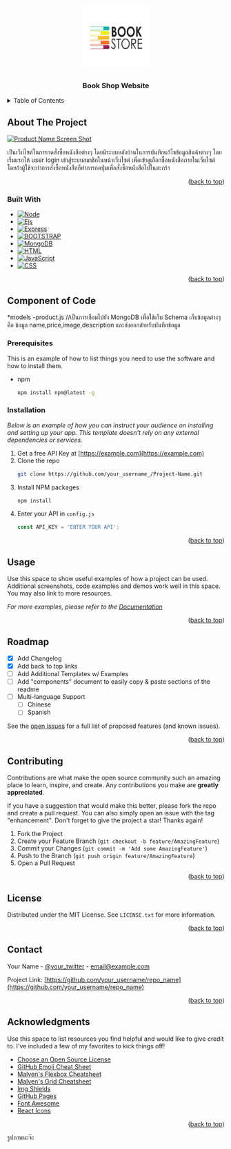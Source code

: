 <!-- PROJECT LOGO -->
<br />
<div align="center">
  <a href="https://github.com/Thawatchai-204/240-311">
    <img src="images/logo_readme.png" alt="Logo" width="150" height="150">
  </a>

  <h3 align="center">Book Shop Website</h3>
</div>



<!-- TABLE OF CONTENTS -->
<details>
  <summary>Table of Contents</summary>
  <ol>
    <li>
      <a href="#about-the-project">About The Project</a>
      <ul>
        <li><a href="#built-with">Built With</a></li>
      </ul>
    </li>
    <li>
      <a href="#getting-started">Component of Code</a>
      <ul>
        <li><a href="#prerequisites">Prerequisites</a></li>
        <li><a href="#installation">Installation</a></li>
      </ul>
    </li>
    <li><a href="#usage">Usage</a></li>
    <li><a href="#roadmap">Roadmap</a></li>
    <li><a href="#contributing">Contributing</a></li>
    <li><a href="#license">License</a></li>
    <li><a href="#contact">Contact</a></li>
    <li><a href="#acknowledgments">Acknowledgments</a></li>
  </ol>
</details>



<!-- ABOUT THE PROJECT -->
## About The Project

[![Product Name Screen Shot][product-screenshot]](https://example.com)

เป็นเว็บไซต์ในการกดสั่งซื้อหนังสือต่างๆ โดยมีระบบหลังบ้านในการบันทึกแก้ไขข้อมูลสินค้าต่างๆ
โดยเริ่มแรกให้ user login เข้าสู่ระบบสมาชิกในหน้าเว็บไซต์ เพื่อเข้าดูเลือกซื้อหนังสือภายในเว็บไซต์
โดยถ้าผู้ใช้จะทำการสั่งซื้อหนังสือก็ทำการกดปุ่มเพื่อสั่งซื้อหนังสือไปในตะกร้า

<p align="right">(<a href="#readme-top">back to top</a>)</p>



### Built With

* [![Node][Node.js]][Node-url]
* [![Ejs][Ejs]][Ejs-url]
* [![Express][Express.js]][Express-url]
* [![BOOTSTRAP][BOOTSTRAP]][BOOTSTRAP-url]
* [![MongoDB][MongoDB]][MongoDB-url]
* [![HTML][HTML]][HTML-url]
* [![JavaScript][JavaScript]][JavaScript-url]
* [![CSS][CSS]][CSS-url]

<p align="right">(<a href="#readme-top">back to top</a>)</p>



<!-- Component of Code -->
## Component of Code

*models
-product.js //เป็นการเชือมไปยัง MongoDB  เพื่อใช้เก็บ Schema เก็บข้อมูลต่างๆคือ 
ข้อมูล name,price,image,description และส่งออกสำหรับบันทึกข้อมูล

### Prerequisites

This is an example of how to list things you need to use the software and how to install them.
* npm
  ```sh
  npm install npm@latest -g
  ```

### Installation

_Below is an example of how you can instruct your audience on installing and setting up your app. This template doesn't rely on any external dependencies or services._

1. Get a free API Key at [https://example.com](https://example.com)
2. Clone the repo
   ```sh
   git clone https://github.com/your_username_/Project-Name.git
   ```
3. Install NPM packages
   ```sh
   npm install
   ```
4. Enter your API in `config.js`
   ```js
   const API_KEY = 'ENTER YOUR API';
   ```

<p align="right">(<a href="#readme-top">back to top</a>)</p>



<!-- USAGE EXAMPLES -->
## Usage

Use this space to show useful examples of how a project can be used. Additional screenshots, code examples and demos work well in this space. You may also link to more resources.

_For more examples, please refer to the [Documentation](https://example.com)_

<p align="right">(<a href="#readme-top">back to top</a>)</p>



<!-- ROADMAP -->
## Roadmap

- [x] Add Changelog
- [x] Add back to top links
- [ ] Add Additional Templates w/ Examples
- [ ] Add "components" document to easily copy & paste sections of the readme
- [ ] Multi-language Support
    - [ ] Chinese
    - [ ] Spanish

See the [open issues](https://github.com/othneildrew/Best-README-Template/issues) for a full list of proposed features (and known issues).

<p align="right">(<a href="#readme-top">back to top</a>)</p>



<!-- CONTRIBUTING -->
## Contributing

Contributions are what make the open source community such an amazing place to learn, inspire, and create. Any contributions you make are **greatly appreciated**.

If you have a suggestion that would make this better, please fork the repo and create a pull request. You can also simply open an issue with the tag "enhancement".
Don't forget to give the project a star! Thanks again!

1. Fork the Project
2. Create your Feature Branch (`git checkout -b feature/AmazingFeature`)
3. Commit your Changes (`git commit -m 'Add some AmazingFeature'`)
4. Push to the Branch (`git push origin feature/AmazingFeature`)
5. Open a Pull Request

<p align="right">(<a href="#readme-top">back to top</a>)</p>



<!-- LICENSE -->
## License

Distributed under the MIT License. See `LICENSE.txt` for more information.

<p align="right">(<a href="#readme-top">back to top</a>)</p>



<!-- CONTACT -->
## Contact

Your Name - [@your_twitter](https://twitter.com/your_username) - email@example.com

Project Link: [https://github.com/your_username/repo_name](https://github.com/your_username/repo_name)

<p align="right">(<a href="#readme-top">back to top</a>)</p>



<!-- ACKNOWLEDGMENTS -->
## Acknowledgments

Use this space to list resources you find helpful and would like to give credit to. I've included a few of my favorites to kick things off!

* [Choose an Open Source License](https://choosealicense.com)
* [GitHub Emoji Cheat Sheet](https://www.webpagefx.com/tools/emoji-cheat-sheet)
* [Malven's Flexbox Cheatsheet](https://flexbox.malven.co/)
* [Malven's Grid Cheatsheet](https://grid.malven.co/)
* [Img Shields](https://shields.io)
* [GitHub Pages](https://pages.github.com)
* [Font Awesome](https://fontawesome.com)
* [React Icons](https://react-icons.github.io/react-icons/search)

<p align="right">(<a href="#readme-top">back to top</a>)</p>


รูปภาพนะจ๊ะ
<!-- MARKDOWN LINKS & IMAGES -->
<!-- https://www.markdownguide.org/basic-syntax/#reference-style-links -->
[contributors-shield]: https://img.shields.io/github/contributors/othneildrew/Best-README-Template.svg?style=for-the-badge
[contributors-url]: https://github.com/othneildrew/Best-README-Template/graphs/contributors
[forks-shield]: https://img.shields.io/github/forks/othneildrew/Best-README-Template.svg?style=for-the-badge
[forks-url]: https://github.com/othneildrew/Best-README-Template/network/members
[stars-shield]: https://img.shields.io/github/stars/othneildrew/Best-README-Template.svg?style=for-the-badge
[stars-url]: https://github.com/othneildrew/Best-README-Template/stargazers
[issues-shield]: https://img.shields.io/github/issues/othneildrew/Best-README-Template.svg?style=for-the-badge
[issues-url]: https://github.com/othneildrew/Best-README-Template/issues
[license-shield]: https://img.shields.io/github/license/othneildrew/Best-README-Template.svg?style=for-the-badge
[license-url]: https://github.com/othneildrew/Best-README-Template/blob/master/LICENSE.txt
[linkedin-shield]: https://img.shields.io/badge/-LinkedIn-black.svg?style=for-the-badge&logo=linkedin&colorB=555
[linkedin-url]: https://linkedin.com/in/othneildrew
[product-screenshot]: images/screenshot.png

[Node.js]: https://img.shields.io/badge/Node.js-V.1.0.0-339933?style=for-the-badge&logo=Node.js
[Node-url]: https://nodejs.org/en

[Ejs]: https://img.shields.io/badge/Ember.js-V.3.1.9-E04E39?style=for-the-badge&logo=Ember.js
[Ejs-url]: https://ejs.co/

[Express.js]: https://img.shields.io/badge/ExpressVPN-V.1.17.3-DA3940?style=for-the-badge&logo=ExpressVPN
[Express-url]: https://expressjs.com/

[BOOTSTRAP]: https://img.shields.io/badge/Bootstrap-V.5.3.0-7952B3?style=for-the-badge&logo=Bootstrap
[BOOTSTRAP-url]: https://angular.io/

[MongoDB]: https://img.shields.io/badge/MongoDB-V.6.0-47A248?style=for-the-badge&logo=MongoDB
[MongoDB-url]: https://www.mongodb.com/

[HTML]: https://img.shields.io/badge/HTML5-V.5-E34F26?style=for-the-badge&logo=HTML5
[HTML-url]: https://www.w3schools.com/html/

[JavaScript]: https://img.shields.io/badge/JavaScript-V.4.7-F7DF1E?style=for-the-badge&logo=JavaScript
[JavaScript-url]: https://www.javascript.com/

[CSS]: https://img.shields.io/badge/CSS3-V.3-1572B6?style=for-the-badge&logo=CSS3
[CSS-url]: https://www.w3schools.com/css/css_website_layout.asp
